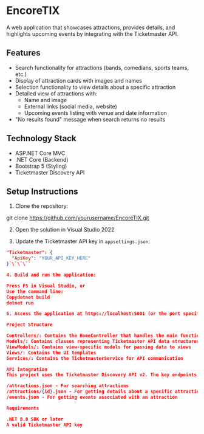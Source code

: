 # EncoreTIX

A web application that showcases attractions, provides details, and highlights upcoming events by integrating with the Ticketmaster API.

## Features

- Search functionality for attractions (bands, comedians, sports teams, etc.)
- Display of attraction cards with images and names
- Selection functionality to view details about a specific attraction
- Detailed view of attractions with:
  - Name and image
  - External links (social media, website)
  - Upcoming events listing with venue and date information
- "No results found" message when search returns no results

## Technology Stack

- ASP.NET Core MVC
- .NET Core (Backend)
- Bootstrap 5 (Styling)
- Ticketmaster Discovery API

## Setup Instructions

1. Clone the repository:

git clone https://github.com/yourusername/EncoreTIX.git

2. Open the solution in Visual Studio 2022

3. Update the Ticketmaster API key in `appsettings.json`:
```json
"Ticketmaster": {
  "ApiKey": "YOUR_API_KEY_HERE"
}`\`\`\``

4. Build and run the application:

Press F5 in Visual Studio, or
Use the command line:
Copydotnet build
dotnet run

5. Access the application at https://localhost:5001 (or the port specified in your environment)

Project Structure

Controllers/: Contains the HomeController that handles the main functionality
Models/: Contains classes representing Ticketmaster API data structures
ViewModels/: Contains view-specific models for passing data to views
Views/: Contains the UI templates
Services/: Contains the TicketmasterService for API communication

API Integration
This project uses the Ticketmaster Discovery API v2. The key endpoints used are:

/attractions.json - For searching attractions
/attractions/{id}.json - For getting details about a specific attraction
/events.json - For getting events associated with an attraction

Requirements

.NET 8.0 SDK or later
A valid Ticketmaster API key
